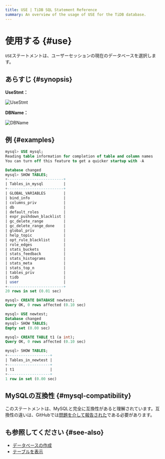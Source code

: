 ```yaml
---
title: USE | TiDB SQL Statement Reference
summary: An overview of the usage of USE for the TiDB database.
---
```


# 使用する {#use}

`USE`ステートメントは、ユーザーセッションの現在のデータベースを選択します。

## あらすじ {#synopsis}

**UseStmt：**

![UseStmt](https://download.pingcap.com/images/docs/sqlgram/UseStmt.png)

**DBName：**

![DBName](https://download.pingcap.com/images/docs/sqlgram/DBName.png)

## 例 {#examples}

```sql
mysql> USE mysql;
Reading table information for completion of table and column names
You can turn off this feature to get a quicker startup with -A

Database changed
mysql> SHOW TABLES;
+-------------------------+
| Tables_in_mysql         |
+-------------------------+
| GLOBAL_VARIABLES        |
| bind_info               |
| columns_priv            |
| db                      |
| default_roles           |
| expr_pushdown_blacklist |
| gc_delete_range         |
| gc_delete_range_done    |
| global_priv             |
| help_topic              |
| opt_rule_blacklist      |
| role_edges              |
| stats_buckets           |
| stats_feedback          |
| stats_histograms        |
| stats_meta              |
| stats_top_n             |
| tables_priv             |
| tidb                    |
| user                    |
+-------------------------+
20 rows in set (0.01 sec)

mysql> CREATE DATABASE newtest;
Query OK, 0 rows affected (0.10 sec)

mysql> USE newtest;
Database changed
mysql> SHOW TABLES;
Empty set (0.00 sec)

mysql> CREATE TABLE t1 (a int);
Query OK, 0 rows affected (0.10 sec)

mysql> SHOW TABLES;
+-------------------+
| Tables_in_newtest |
+-------------------+
| t1                |
+-------------------+
1 row in set (0.00 sec)
```

## MySQLの互換性 {#mysql-compatibility}

このステートメントは、MySQLと完全に互換性があると理解されています。互換性の違いは、GitHubでは[問題を介して報告された](https://github.com/pingcap/tidb/issues/new/choose)である必要があります。

## も参照してください {#see-also}

-   [データベースの作成](/sql-statements/sql-statement-create-database.md)
-   [テーブルを表示](/sql-statements/sql-statement-show-tables.md)
